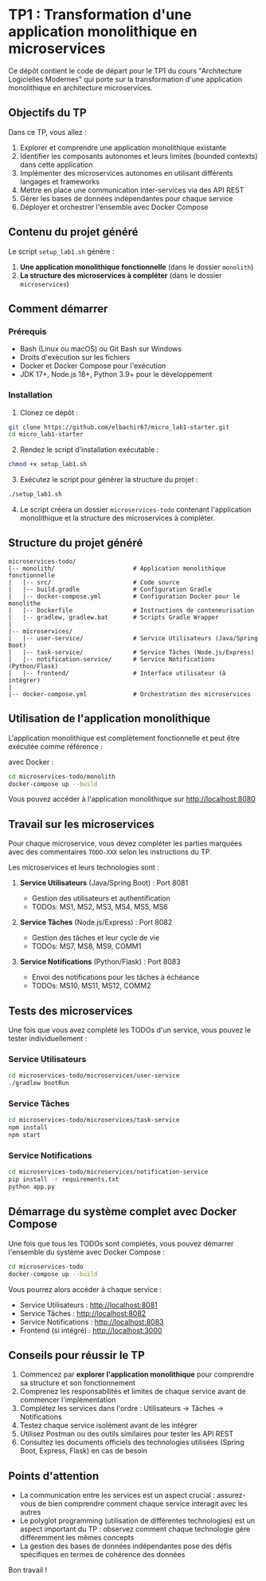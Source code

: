 # TP1 : Transformation d'une application monolithique en microservices

Ce dépôt contient le code de départ pour le TP1 du cours "Architecture Logicielles Modernes" qui porte sur la transformation d'une application monolithique en architecture microservices.

## Objectifs du TP

Dans ce TP, vous allez :

1. Explorer et comprendre une application monolithique existante
2. Identifier les composants autonomes et leurs limites (bounded contexts) dans cette application
3. Implémenter des microservices autonomes en utilisant différents langages et frameworks
4. Mettre en place une communication inter-services via des API REST
5. Gérer les bases de données indépendantes pour chaque service
6. Déployer et orchestrer l'ensemble avec Docker Compose

## Contenu du projet généré

Le script `setup_lab1.sh` génère :

1. **Une application monolithique fonctionnelle** (dans le dossier `monolith`)
2. **La structure des microservices à compléter** (dans le dossier `microservices`)

## Comment démarrer

### Prérequis

- Bash (Linux ou macOS) ou Git Bash sur Windows
- Droits d'exécution sur les fichiers
- Docker et Docker Compose pour l'exécution
- JDK 17+, Node.js 18+, Python 3.9+ pour le développement

### Installation

1. Clonez ce dépôt :

```bash
git clone https://github.com/elbachir67/micro_lab1-starter.git
cd micro_lab1-starter
```

2. Rendez le script d'installation exécutable :

```bash
chmod +x setup_lab1.sh
```

3. Exécutez le script pour générer la structure du projet :

```bash
./setup_lab1.sh
```

4. Le script créera un dossier `microservices-todo` contenant l'application monolithique et la structure des microservices à compléter.

## Structure du projet généré

```
microservices-todo/
|-- monolith/                      # Application monolithique fonctionnelle
|   |-- src/                       # Code source
|   |-- build.gradle               # Configuration Gradle
|   |-- docker-compose.yml         # Configuration Docker pour le monolithe
|   |-- Dockerfile                 # Instructions de conteneurisation
|   |-- gradlew, gradlew.bat       # Scripts Gradle Wrapper
|
|-- microservices/
|   |-- user-service/              # Service Utilisateurs (Java/Spring Boot)
|   |-- task-service/              # Service Tâches (Node.js/Express)
|   |-- notification-service/      # Service Notifications (Python/Flask)
|   |-- frontend/                  # Interface utilisateur (à intégrer)
|
|-- docker-compose.yml             # Orchestration des microservices
```

## Utilisation de l'application monolithique

L'application monolithique est complètement fonctionnelle et peut être exécutée comme référence :

avec Docker :

```bash
cd microservices-todo/monolith
docker-compose up --build
```

Vous pouvez accéder à l'application monolithique sur [http://localhost:8080](http://localhost:8080)

## Travail sur les microservices

Pour chaque microservice, vous devez compléter les parties marquées avec des commentaires `TODO-XXX` selon les instructions du TP.

Les microservices et leurs technologies sont :

1. **Service Utilisateurs** (Java/Spring Boot) : Port 8081

   - Gestion des utilisateurs et authentification
   - TODOs: MS1, MS2, MS3, MS4, MS5, MS6

2. **Service Tâches** (Node.js/Express) : Port 8082

   - Gestion des tâches et leur cycle de vie
   - TODOs: MS7, MS8, MS9, COMM1

3. **Service Notifications** (Python/Flask) : Port 8083
   - Envoi des notifications pour les tâches à échéance
   - TODOs: MS10, MS11, MS12, COMM2

## Tests des microservices

Une fois que vous avez complété les TODOs d'un service, vous pouvez le tester individuellement :

### Service Utilisateurs

```bash
cd microservices-todo/microservices/user-service
./gradlew bootRun
```

### Service Tâches

```bash
cd microservices-todo/microservices/task-service
npm install
npm start
```

### Service Notifications

```bash
cd microservices-todo/microservices/notification-service
pip install -r requirements.txt
python app.py
```

## Démarrage du système complet avec Docker Compose

Une fois que tous les TODOs sont complétés, vous pouvez démarrer l'ensemble du système avec Docker Compose :

```bash
cd microservices-todo
docker-compose up --build
```

Vous pourrez alors accéder à chaque service :

- Service Utilisateurs : [http://localhost:8081](http://localhost:8081)
- Service Tâches : [http://localhost:8082](http://localhost:8082)
- Service Notifications : [http://localhost:8083](http://localhost:8083)
- Frontend (si intégré) : [http://localhost:3000](http://localhost:3000)

## Conseils pour réussir le TP

1. Commencez par **explorer l'application monolithique** pour comprendre sa structure et son fonctionnement
2. Comprenez les responsabilités et limites de chaque service avant de commencer l'implémentation
3. Complétez les services dans l'ordre : Utilisateurs → Tâches → Notifications
4. Testez chaque service isolément avant de les intégrer
5. Utilisez Postman ou des outils similaires pour tester les API REST
6. Consultez les documents officiels des technologies utilisées (Spring Boot, Express, Flask) en cas de besoin

## Points d'attention

- La communication entre les services est un aspect crucial : assurez-vous de bien comprendre comment chaque service interagit avec les autres
- Le polyglot programming (utilisation de différentes technologies) est un aspect important du TP : observez comment chaque technologie gère différemment les mêmes concepts
- La gestion des bases de données indépendantes pose des défis spécifiques en termes de cohérence des données

Bon travail !
